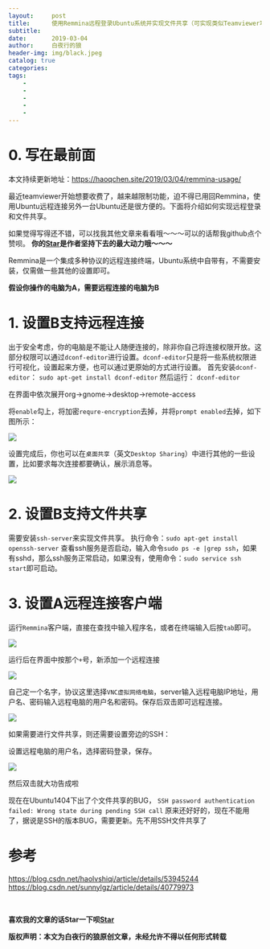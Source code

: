 ```yaml
---
layout:     post
title:      使用Remmina远程登录Ubuntu系统并实现文件共享（可实现类似Teamviewer功能）
subtitle:   
date:       2019-03-04
author:     白夜行的狼
header-img: img/black.jpeg
catalog: true
categories:  
tags:
    - 
    - 
    - 
    - 
    - 
--- 
```


# 0. 写在最前面

本文持续更新地址：<https://haoqchen.site/2019/03/04/remmina-usage/>

最近teamviewer开始想要收费了，越来越限制功能，迫不得已用回Remmina，使用Ubuntu远程连接另外一台Ubuntu还是很方便的。下面将介绍如何实现远程登录和文件共享。

如果觉得写得还不错，可以找我其他文章来看看哦～～～可以的话帮我github点个赞呗。
**你的[Star](https://github.com/HaoQChen/HaoQChen.github.io)是作者坚持下去的最大动力哦～～～**

Remmina是一个集成多种协议的远程连接终端，Ubuntu系统中自带有，不需要安装，仅需做一些其他的设置即可。

**假设你操作的电脑为A，需要远程连接的电脑为B**

# 1. 设置B支持远程连接
出于安全考虑，你的电脑是不能让人随便连接的，除非你自己将连接权限开放。这部分权限可以通过`dconf-editor`进行设置。`dconf-editor`只是将一些系统权限进行可视化，设置起来方便，也可以通过更原始的方式进行设置。
首先安装`dconf-editor`：
`sudo apt-get install dconf-editor`
然后运行：
`dconf-editor`

在界面中依次展开org->gnome->desktop->remote-access

将`enable`勾上，将加密`requre-encryption`去掉，并将`prompt enabled`去掉，如下图所示：

![](/img/in_post/remmina_usage/dconf.png)

设置完成后，你也可以在`桌面共享`（英文`Desktop Sharing`）中进行其他的一些设置，比如要求每次连接都要确认，展示消息等。

![](/img/in_post/remmina_usage/share_preference.png)

# 2. 设置B支持文件共享
需要安装`ssh-server`来实现文件共享。
执行命令：`sudo apt-get install openssh-server` 
查看ssh服务是否启动，输入命令`sudo ps -e |grep ssh`，如果有sshd，那么ssh服务正常启动，如果没有，使用命令：`sudo service ssh start`即可启动。

# 3. 设置A远程连接客户端
运行`Remmina`客户端，直接在查找中输入程序名，或者在终端输入后按`tab`即可。

![](/img/in_post/remmina_usage/search_remmina.png)

运行后在界面中按那个`+`号，新添加一个远程连接

![](/img/in_post/remmina_usage/add_client.png)

自己定一个名字，协议这里选择`VNC虚拟网络电脑`，server输入远程电脑IP地址，用户名、密码输入远程电脑的用户名和密码。保存后双击即可远程连接。

![](/img/in_post/remmina_usage/client_name.png)

如果需要进行文件共享，则还需要设置旁边的SSH：

设置远程电脑的用户名，选择密码登录，保存。

![](/img/in_post/remmina_usage/ssh_enable.png)


然后双击就大功告成啦

现在在Ubuntu1404下出了个文件共享的BUG，
`SSH password authentication failed: Wrong state during pending SSH call`
原来还好好的，现在不能用了，据说是SSH的版本BUG，需要更新。先不用SSH文件共享了

# 参考
<https://blog.csdn.net/haolvshiqi/article/details/53945244>
<https://blog.csdn.net/sunnylgz/article/details/40779973>

<br>

**喜欢我的文章的话Star一下呗[Star](https://github.com/HaoQChen/HaoQChen.github.io)**

**版权声明：本文为白夜行的狼原创文章，未经允许不得以任何形式转载**
